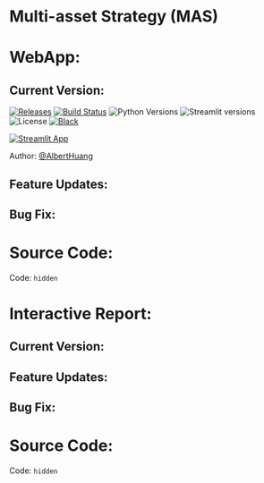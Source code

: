 # Multi-asset Strategy (MAS) 


# WebApp: 

## Current Version:

[![Releases](https://img.shields.io/pypi/v/st-pages)](https://pypi.org/project/st-pages/)
[![Build Status](https://img.shields.io/github/actions/workflow/status/blackary/st_pages/testing.yml?branch=main)](https://github.com/blackary/st_pages/actions?query=workflow%3A%22testing%22+branch%3Amain)
![Python Versions](https://img.shields.io/pypi/pyversions/st_pages.svg)
![Streamlit versions](https://img.shields.io/badge/streamlit-1.21.0--1.24.0-white.svg)
![License](https://img.shields.io/github/license/blackary/st_pages)
[![Black](https://img.shields.io/badge/code%20style-black-000000.svg)](https://github.com/psf/black)

[![Streamlit App](https://static.streamlit.io/badges/streamlit_badge_black_white.svg)](https://st-pages.streamlit.app)

Author: [@AlbertHuang](https://github.com/yihuahuang1)

## Feature Updates:

## Bug Fix:


# Source Code: 


Code: `hidden`



# Interactive Report: 

## Current Version:


## Feature Updates:

## Bug Fix:

# Source Code: 


Code: `hidden`


